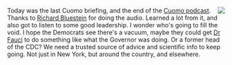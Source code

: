 <img src="http://scripting.com/images/2020/06/19/cuomoPodcast.png" border="0" align="right">Today was the last Cuomo briefing, and the end of the <a href="http://this.how/cuomo/">Cuomo podcast</a>. Thanks to <a href="https://www.linkedin.com/in/rbrianbluestein/">Richard Bluestein</a> for doing the audio. Learned a lot from it, and also got to listen to some good leadership. I wonder who's going to fill the void. I hope the Democrats see there's a vacuum, maybe they could get <a href="https://en.wikipedia.org/wiki/Anthony_Fauci">Dr Fauci</a> to do something like what the Governor was doing. Or a former head of the CDC? We need a trusted source of advice and scientific info to keep going. Not just in New York, but around the country, and elsewhere. 
